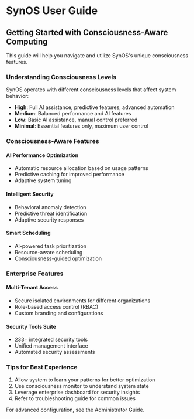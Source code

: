 # SynOS User Guide

## Getting Started with Consciousness-Aware Computing

This guide will help you navigate and utilize SynOS's unique consciousness features.

### Understanding Consciousness Levels
SynOS operates with different consciousness levels that affect system behavior:

- **High**: Full AI assistance, predictive features, advanced automation
- **Medium**: Balanced performance and AI features
- **Low**: Basic AI assistance, manual control preferred
- **Minimal**: Essential features only, maximum user control

### Consciousness-Aware Features

#### AI Performance Optimization
- Automatic resource allocation based on usage patterns
- Predictive caching for improved performance
- Adaptive system tuning

#### Intelligent Security
- Behavioral anomaly detection
- Predictive threat identification
- Adaptive security responses

#### Smart Scheduling
- AI-powered task prioritization
- Resource-aware scheduling
- Consciousness-guided optimization

### Enterprise Features

#### Multi-Tenant Access
- Secure isolated environments for different organizations
- Role-based access control (RBAC)
- Custom branding and configurations

#### Security Tools Suite
- 233+ integrated security tools
- Unified management interface
- Automated security assessments

### Tips for Best Experience
1. Allow system to learn your patterns for better optimization
2. Use consciousness monitor to understand system state
3. Leverage enterprise dashboard for security insights
4. Refer to troubleshooting guide for common issues

For advanced configuration, see the Administrator Guide.
